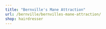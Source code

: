 ```yaml
---
title: "Bernville's Mane Attraction"
url: /bernville/bernvilles-mane-attraction/
shop: hairdresser
---
```

